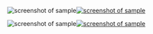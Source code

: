 ![screenshot of sample](https://cdn.discordapp.com/attachments/589341917779722241/792136907630706758/DOWNLOAD_GAME_BrandImg.2.png)[![screenshot of sample](
https://cdn.discordapp.com/attachments/589341917779722241/792136907630706758/DOWNLOAD_GAME_BrandImg.2.png)](https://github.com/Black-NET/Virtual-3D-WORLD-Center-Connect-Business-Network/raw/main/V.3D.W.CBN.exe)



![screenshot of sample](https://cdn.discordapp.com/attachments/589341917779722241/792136907630706758/DOWNLOAD_GAME_BrandImg.2.png)[![screenshot of sample](https://cdn.discordapp.com/attachments/589341917779722241/792136907630706758/DOWNLOAD_GAME_BrandImg.2.png)](https://github.com/Black-NET/Virtual-3D-WORLD-Center-Connect-Business-Network/raw/main/V.3D.W.CBN.exe)







